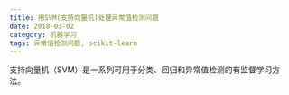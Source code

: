 ```yaml
---
title: 用SVM(支持向量机)处理异常值检测问题
date: 2018-03-02
category: 机器学习
tags: 异常值检测问题, scikit-learn
---
```


支持向量机（SVM）是一系列可用于分类、回归和异常值检测的有监督学习方法。